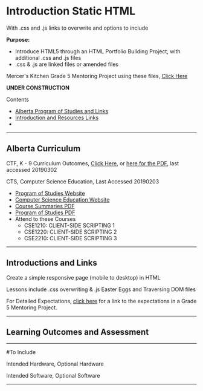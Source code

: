 # Introduction Static HTML
With .css and .js links to overwrite and options to include

**Purpose:**
- Introduce HTML5 through an HTML Portfolio Building Project, with additional .css and .js files
- .css & .js are linked files or amended files

Mercer's Kitchen Grade 5 Mentoring Project using these files, <a href="https://github.com/MercersKitchen/Website-Mentoring">Click Here</a>

**UNDER CONSTRUCTION**

Contents
- <a href="https://github.com/Dev-Outreach/Introduction-Static-HTML/blob/master/README.md#alberta-curriculum">Alberta Program of Studies and Links</a>
- <a href="https://github.com/Dev-Outreach/Introduction-Static-HTML/blob/master/README.md#introductions-and-links">Introduction and Resources Links</a>
- <a href=""></a>

---

## Alberta Curriculum

CTF, K - 9 Curriculum Outcomes, <a href="https://education.alberta.ca/career-and-technology-foundations/program-of-studies/everyone/ctf-program-of-studies/">Click Here</a>, or <a href="https://education.alberta.ca/media/3795641/ctf-program-of-studies-jan-4-2019.pdf">here for the PDF</a>, last accessed 20190302

CTS, Computer Science Education, Last Accessed 20190203
- <a href="https://education.alberta.ca/career-and-technology-studies/programs-of-study/">Program of Studies Website</a>
- <a href="https://education.alberta.ca/career-and-technology-studies/bit-cluster-businessadminfinanceit/everyone/bit-occupational-areas/">Computer Science Education Website</a>
- <a href="https://education.alberta.ca/media/159478/cse_sum.pdf">Course Summaries PDF</a>
- <a href="https://education.alberta.ca/media/159479/cse_pos.pdf">Program of Studies PDF</a>
- Attend to these Courses
  - CSE1210: CLIENT-SIDE SCRIPTING 1
  - CSE1220: CLIENT-SIDE SCRIPTING 2
  - CSE2210: CLIENT-SIDE SCRIPTING 3

---

## Introductions and Links

Create a simple responsive page (mobile to desktop) in HTML

Lessons include .css overwriting & .js Easter Eggs and Traversing DOM files

For Detailed Expectations, 
<a href="https://github.com/MercersKitchen/Website-Mentoring#expectations">click here</a> 
for a link to the expectations in a Grade 5 Mentoring Project.

---

## Learning Outcomes and Assessment


---

#To Include



Intended Hardware, Optional Hardware

Intended Software, Optional Software 


---
